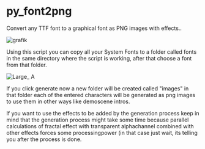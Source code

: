 # py_font2png
Convert any TTF font to a graphical font as PNG images with effects..

![grafik](https://github.com/user-attachments/assets/35a58028-d966-431d-afe9-58582b0ba18f)

Using this script you can copy all your System Fonts to a folder called fonts in the same
directory where the script is working, after that choose a font from that folder.

![Large_ A](https://github.com/user-attachments/assets/3bb28e87-b5aa-46a5-b77d-08e7a2a3af16)

If you click generate now a new folder will be created called "images" in that folder each
of the entered characters will be generated as png images to use them in other ways like
demoscene intros.

If you want to use the effects to be added by the generation process keep in mind that the
generation process might take some time because parallel calculations of fractal effect with
transparent alphachannel combined with other effects forces some processingpower (in that
case just wait, its telling you after the process is done.
